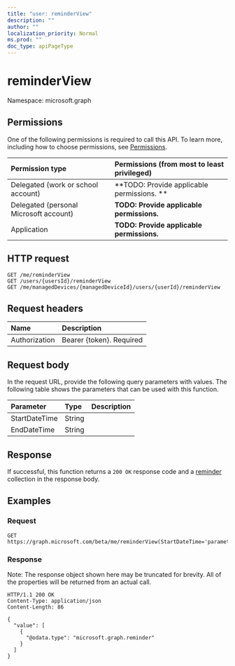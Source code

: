 ```yaml
---
title: "user: reminderView"
description: ""
author: ""
localization_priority: Normal
ms.prod: ""
doc_type: apiPageType
---
```


# reminderView

Namespace: microsoft.graph



## Permissions
One of the following permissions is required to call this API. To learn more, including how to choose permissions, see [Permissions](/concepts/permissions-reference.md).

|Permission type|Permissions (from most to least privileged)|
|:---|:---|
|Delegated (work or school account)|**TODO: Provide applicable permissions. **|
|Delegated (personal Microsoft account)|**TODO: Provide applicable permissions.**|
|Application|**TODO: Provide applicable permissions.**|

## HTTP request
<!-- {
  "blockType": "ignored"
}
-->
``` http
GET /me/reminderView
GET /users/{usersId}/reminderView
GET /me/managedDevices/{managedDeviceId}/users/{userId}/reminderView
```

## Request headers
|Name|Description|
|:---|:---|
|Authorization|Bearer {token}. Required|

## Request body
In the request URL, provide the following query parameters with values.
The following table shows the parameters that can be used with this function.

|Parameter|Type|Description|
|:---|:---|:---|
|StartDateTime|String||
|EndDateTime|String||



## Response
If successful, this function returns a `200 OK` response code and a [reminder](../resources/reminder.md) collection in the response body.

## Examples

### Request
<!-- {
  "blockType": "request",
  "name": "user_reminderview"
}
-->
``` http
GET https://graph.microsoft.com/beta/me/reminderView(StartDateTime='parameterValue',EndDateTime='parameterValue')
```

### Response
Note: The response object shown here may be truncated for brevity. All of the properties will be returned from an actual call.
<!-- {
  "blockType": "response",
  "truncated": true,
  "@odata.type": "collection(microsoft.graph.reminder)"
}
-->
``` http
HTTP/1.1 200 OK
Content-Type: application/json
Content-Length: 86

{
  "value": [
    {
      "@odata.type": "microsoft.graph.reminder"
    }
  ]
}
```

